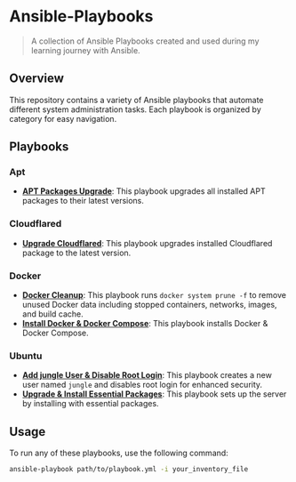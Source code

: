 # Ansible-Playbooks

> A collection of Ansible Playbooks created and used during my learning journey with Ansible.

## Overview

This repository contains a variety of Ansible playbooks that automate different system administration tasks. Each playbook is organized by category for easy navigation.

## Playbooks

### Apt

- **[APT Packages Upgrade](apt/upgrade.yml)**: This playbook upgrades all installed APT packages to their latest versions.

### Cloudflared

- **[Upgrade Cloudflared](cloudflared/upgrade.yml)**: This playbook upgrades installed Cloudflared package to the latest version.

### Docker

- **[Docker Cleanup](docker/docker_cleanup.yml)**: This playbook runs `docker system prune -f` to remove unused Docker data including stopped containers, networks, images, and build cache.
- **[Install Docker & Docker Compose](docker/docker_setup.yml)**: This playbook installs Docker & Docker Compose.

### Ubuntu

- **[Add jungle User & Disable Root Login](ubuntu/jungle.yml)**: This playbook creates a new user named `jungle` and disables root login for enhanced security.
- **[Upgrade & Install Essential Packages](setup/basic-system-provision.yml)**: This playbook sets up the server by installing with essential packages.

## Usage

To run any of these playbooks, use the following command:

```bash
ansible-playbook path/to/playbook.yml -i your_inventory_file
```
